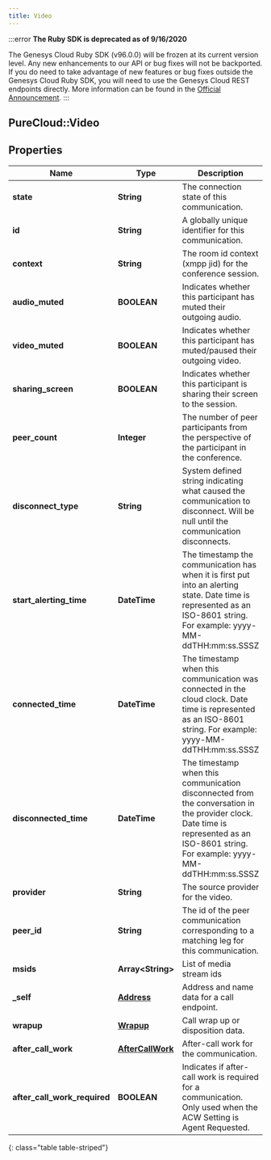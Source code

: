 ```yaml
---
title: Video
---
```


:::error
**The Ruby SDK is deprecated as of 9/16/2020**

The Genesys Cloud Ruby SDK (v96.0.0) will be frozen at its current version level. Any new enhancements to our API or bug fixes will not be backported. If you do need to take advantage of new features or bug fixes outside the Genesys Cloud Ruby SDK, you will need to use the Genesys Cloud REST endpoints directly. More information can be found in the [Official Announcement](https://developer.mypurecloud.com/forum/t/announcement-genesys-cloud-ruby-sdk-end-of-life/8850).
:::


## PureCloud::Video

## Properties

|Name | Type | Description | Notes|
|------------ | ------------- | ------------- | -------------|
| **state** | **String** | The connection state of this communication. | [optional] |
| **id** | **String** | A globally unique identifier for this communication. | [optional] |
| **context** | **String** | The room id context (xmpp jid) for the conference session. | [optional] |
| **audio_muted** | **BOOLEAN** | Indicates whether this participant has muted their outgoing audio. | [optional] |
| **video_muted** | **BOOLEAN** | Indicates whether this participant has muted/paused their outgoing video. | [optional] |
| **sharing_screen** | **BOOLEAN** | Indicates whether this participant is sharing their screen to the session. | [optional] |
| **peer_count** | **Integer** | The number of peer participants from the perspective of the participant in the conference. | [optional] |
| **disconnect_type** | **String** | System defined string indicating what caused the communication to disconnect. Will be null until the communication disconnects. | [optional] |
| **start_alerting_time** | **DateTime** | The timestamp the communication has when it is first put into an alerting state. Date time is represented as an ISO-8601 string. For example: yyyy-MM-ddTHH:mm:ss.SSSZ | [optional] |
| **connected_time** | **DateTime** | The timestamp when this communication was connected in the cloud clock. Date time is represented as an ISO-8601 string. For example: yyyy-MM-ddTHH:mm:ss.SSSZ | [optional] |
| **disconnected_time** | **DateTime** | The timestamp when this communication disconnected from the conversation in the provider clock. Date time is represented as an ISO-8601 string. For example: yyyy-MM-ddTHH:mm:ss.SSSZ | [optional] |
| **provider** | **String** | The source provider for the video. | [optional] |
| **peer_id** | **String** | The id of the peer communication corresponding to a matching leg for this communication. | [optional] |
| **msids** | **Array&lt;String&gt;** | List of media stream ids | [optional] |
| **_self** | [**Address**](Address.html) | Address and name data for a call endpoint. | [optional] |
| **wrapup** | [**Wrapup**](Wrapup.html) | Call wrap up or disposition data. | [optional] |
| **after_call_work** | [**AfterCallWork**](AfterCallWork.html) | After-call work for the communication. | [optional] |
| **after_call_work_required** | **BOOLEAN** | Indicates if after-call work is required for a communication. Only used when the ACW Setting is Agent Requested. | [optional] |
{: class="table table-striped"}


